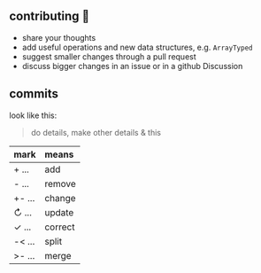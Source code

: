 ## contributing 💙

- share your thoughts
- add useful operations and new data structures, e.g. `ArrayTyped`
- suggest smaller changes through a pull request
- discuss bigger changes in an issue or in a github Discussion 

## commits
look like this:
> do details, make other details & this

| mark     | means   |
| :------- | :------ |
| + ...    | add     |
| - ...    | remove  |
| +- ...   | change  |
| ↻ ...    | update  |
| ✓ ...    | correct |
| -< ...   | split   |
| >- ...   | merge   |
